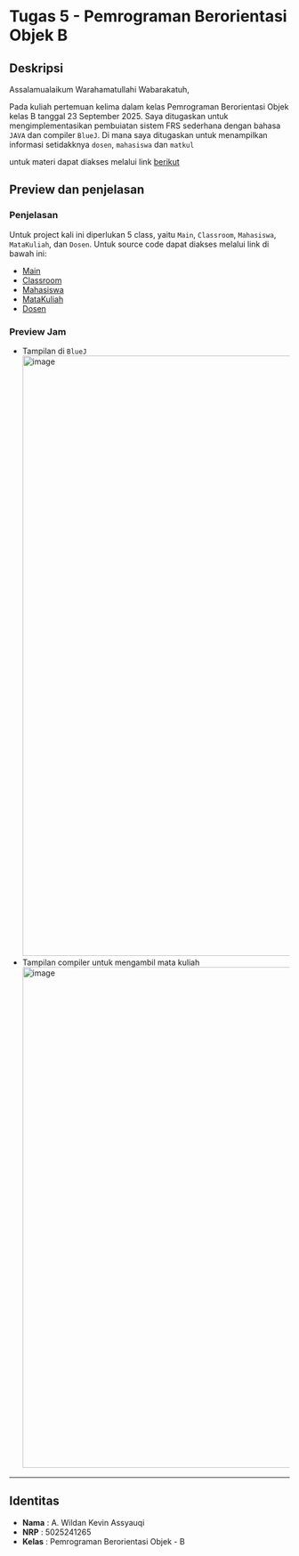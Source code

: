 # Tugas 5 - Pemrograman Berorientasi Objek B

## Deskripsi
Assalamualaikum Warahamatullahi Wabarakatuh, 

Pada kuliah pertemuan kelima dalam kelas Pemrograman Berorientasi Objek kelas B tanggal 23 September 2025. 
Saya ditugaskan untuk mengimplementasikan pembuiatan sistem FRS sederhana dengan bahasa `JAVA` dan compiler `BlueJ`. Di mana saya ditugaskan untuk menampilkan informasi setidakknya `dosen`, `mahasiswa` dan `matkul`

untuk materi dapat diakses melalui link [berikut](https://fajarbaskoro.blogspot.com/2025/09/konsep-dan-sifat-obyek.html)

## Preview dan penjelasan

### Penjelasan
Untuk project kali ini diperlukan 5 class, yaitu `Main`, `Classroom`, `Mahasiswa`, `MataKuliah`, dan `Dosen`. 
Untuk source code dapat diakses melalui link di bawah ini:

- [Main](code/Main.java)
- [Classroom](code/Classroom.java)
- [Mahasiswa](code/Mahasiswa.java)
- [MataKuliah](code/MataKuliah.java)
- [Dosen](code/Dosen.java)
 
### Preview Jam
- Tampilan di `BlueJ`
  <img width="1919" height="1079" alt="image" src="https://github.com/user-attachments/assets/4917a086-3683-4d7e-b150-7fcbcb4cf2d8" />
- Tampilan compiler untuk mengambil mata kuliah
  <img width="1911" height="900" alt="image" src="https://github.com/user-attachments/assets/513d429e-62a3-49e0-88b9-3a0fd4cb8eb9" />


---

## Identitas
- **Nama**   : A. Wildan Kevin Assyauqi  
- **NRP**    : 5025241265  
- **Kelas**  : Pemrograman Berorientasi Objek - B
